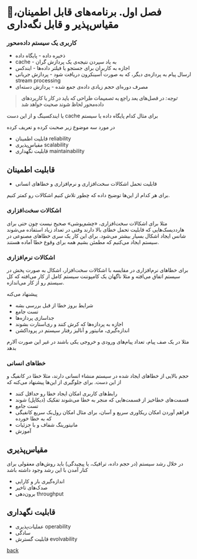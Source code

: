 # 🚧فصل اول. برنامه‌های قابل اطمینان، مقیاس‌پذیر و قابل نگه‌داری

### کاربری یک سیستم داده‌محور
- ذخیره داده - پایگاه داده
- ‫به یاد سپردن نتیجه‌ی یک پردازش گران - cache
- اجازه به کاربران برای جستجو یا فیلتر داده‌ها - ایندکس
- ‫ارسال پیام به پردازه‌ی دیگر، که به صورت آسینکرون دریافت شود - پردازش جریانی stream processing
- مصرف دوره‌ای حجم زیادی داده‌ی جمع شده - پردازش دسته‌ای

> **_توجه:_ در فصل‌های بعد راجع به تصمیمات طراحی که باید در کار با کاربردهای داده‌محور لحاظ شوند صحبت خواهد شد**

‫برای مثال کدام پایگاه داده یا سیستم cache یا ایندکسینگ و از این دست


در مورد سه موضوع زیر صحبت کرده و تعریف کرده
- قابلیت اطمینان reliability
- مقیاس‌پذیری scalability
- قابلیت نگهداری maintainability

## قابلیت اطمینان
- قابلیت تحمل اشکالات سخت‌افزاری و نرم‌افزاری و خطاهای انسانی

برای هر کدام از این‌ها توضیح داده که چطور تلاش کنیم اشکالات رو کمتر کنیم.

### اشکالات سخت‌افزاری

مثلا برای اشکالات سخت‌افزاری، «چشم‌پوشی» صحیح نیست چون حتی برای هارددیسک‌هایی که قابلیت تحمل خطای بالا دارند وقتی در تعداد زیاد استفاده می‌شوند شانس ایجاد اشکال بسیار بیشتر می‌شود. برای این کار یک سری خطاهای مصنوعی در سیستم ایجاد می‌کنیم که مطمئن بشیم همه برای وقوع خطا آماده هستند.

### اشکالات نرم‌افزاری

برای خطاهای نرم‌افزاری در مقایسه با اشکالات سخت‌افزار، اشکال به صورت پخش در سیستم اتفاق می‌افته و مثلا ناگهان یک کامپوننت سیستم کامل از کار می‌افته که کل سیستم رو از کار می‌اندازه.

پیشنهاد می‌کنه
- شرایط بروز خطا از قبل بررسی بشه
- تست جامع
- جداسازی پردازه‌ها
- اجازه به پردازه‌ها که کرش کنند و ری‌استارت بشوند
- اندازه‌گیری، مانیتور و آنالیز رفتار سیستم در پروداکشن

مثلا در یک صف پیام، تعداد پیام‌های ورودی و خروجی یکی باشند در غیر این صورت آلارم بدهد

### خطاهای انسانی

حجم بالایی از خطاهای ایجاد شده در سیستم منشاء انسانی دارند، مثلا خطا در کانفیگ و از این دست. برای جلوگیری از این‌ها پیشنهاد می‌کنه که
- رابط‌های کاربری امکان ایجاد خطا رو حداقل کنند
- قسمت‌های خطاخیز از قسمت‌هایی که منجر به خطا می‌شوند تفکیک (دیکاپل) شوند
- تست جامع
- فراهم آوردن امکان ریکاوری سریع و آسان، برای مثال امکان رول‌بک سریع کانفیگی که به خطا خورده
- مانیتورینگ شفاف و با جزئیات
- آموزش


## مقیاس‌پذیری
در خلال رشد سیستم (در حجم داده، ترافیک، یا پیچیدگی) باید روش‌های معقولی برای کنار آمدن با این رشد وجود داشته باشد

- اندازه‌گیری بار و کارایی
- صدک‌های تاخیر
- برون‌دهی throughput

## قابلیت نگهداری
- عملیات‌پذیری operability
- سادگی
- قابلیت گسترش evolvability


[back](README.md)